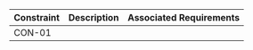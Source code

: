 |   Constraint    |   Description   |   Associated Requirements   |
|   ---   |   ---   |   ---   |
|   CON-01    |       |       |
